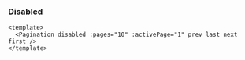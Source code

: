 ### Disabled

<!--start-code-->

```vue
<template>
  <Pagination disabled :pages="10" :activePage="1" prev last next first />
</template>
```

<!--end-code-->
